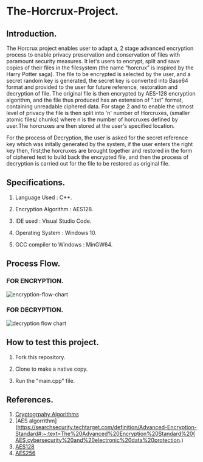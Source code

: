 # The-Horcrux-Project.

## Introduction.
The Horcrux project enables user to adapt a, 2 stage advanced encryption process to enable privacy preservation and conservation of files with paramount security measures. It let's users to encrypt, split and save copies of their files in the filesystem (the name “horcrux” is inspired by the Harry Potter saga). The file to be encrypted is selected by the user, and a secret random key is generated, the secret key is converted into Base64 format and provided to the user for future reference, restoration and decryption of file. The original file is then encrypted by AES-128 encryption algorithm, and the file thus produced has an extension of ".txt" format, containing unreadable ciphered data. For stage 2 and to enable the utmost level of privacy the file is then split into 'n' number of Horcruxes, (smaller atomic files/ chunks) where n is the number of horcruxes defined by user.The horcruxes are then stored at the user's specified location. 

For the process of Decryption, the user is asked for the secret reference key which was initally generated by the system, if the user enters the right key then, first;the horcruxes are brought together and restored in the form of ciphered text to build back the encrypted file, and then the process of decryption is carried out for the file to be restored as original file.

## Specifications.

1) Language Used : C++.

2) Encryption Algorithm : AES128.

3) IDE used : Visual Studio Code.

4) Operating System : Windows 10.

4) GCC compiler to Windows : MinGW64.

## Process Flow.

### FOR ENCRYPTION.

![encryption-flow-chart](https://github.com/mehra-deepak/The-Horcrux-Project./blob/main/Images/Encryption.png)

### FOR DECRYPTION.

![decryption flow chart](https://github.com/mehra-deepak/The-Horcrux-Project./blob/main/Images/From%20Decryption.png)

## How to test this project.

1) Fork this repository.

2) Clone to make a native copy.

3) Run the "main.cpp" file.

## References.

1) [Cryptogrpahy Algorithms](https://www.simplilearn.com/data-encryption-methods-article)
2) [AES algorrithm](https://searchsecurity.techtarget.com/definition/Advanced-Encryption-Standard#:~:text=The%20Advanced%20Encryption%20Standard%20(AES,cybersecurity%20and%20electronic%20data%20protection.)
3) [AES128](https://www.idera.com/glossary/aes-128-bit-encryption)
4) [AES256](https://www.atpinc.com/blog/what-is-aes-256-encryption)




